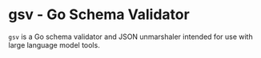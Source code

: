 # gsv - Go Schema Validator

`gsv` is a Go schema validator and JSON unmarshaler intended for use with
large language model tools.
